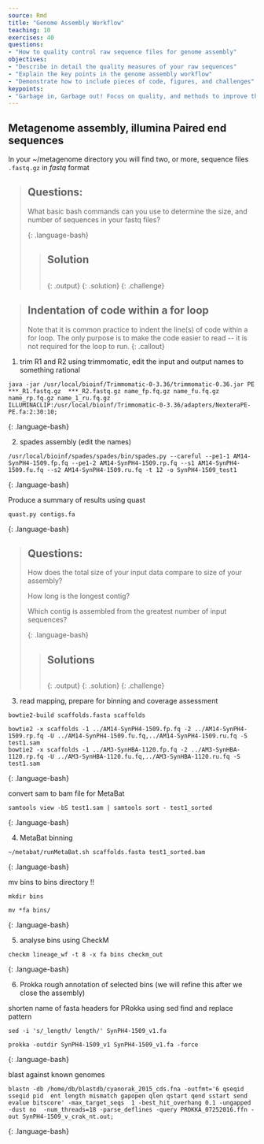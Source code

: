 ```yaml
---
source: Rmd
title: "Genome Assembly Workflow"
teaching: 10
exercises: 40
questions:
- "How to quality control raw sequence files for genome assembly"
objectives:
- "Describe in detail the quality measures of your raw sequences"
- "Explain the key points in the genome assembly workflow"
- "Demonstrate how to include pieces of code, figures, and challenges"
keypoints:
- "Garbage in, Garbage out! Focus on quality, and methods to improve the input data"
---
```



## Metagenome assembly, illumina Paired end sequences

In your ~/metagenome directory you will find two, or more, sequence files `.fastq.gz` in *fastq* format

> ## Questions:
>
> What basic bash commands can you use to determine the size, and number of sequences in your fastq files?
>
>
> {: .language-bash}
>
> > ## Solution
> >
> >
> > ~~~
> >
> > ~~~
> > {: .output}
> {: .solution}
{: .challenge}


> ## Indentation of code within a for loop
> Note that it is common practice to indent the line(s) of code within a for loop.
> The only purpose is to make the code easier to read -- it is not required for the loop to run.
{: .callout}


1. trim R1 and R2 using trimmomatic, edit the input and output names to something rational

~~~
java -jar /usr/local/bioinf/Trimmomatic-0-3.36/trimmomatic-0.36.jar PE ***_R1.fastq.gz  ***_R2.fastq.gz name_fp.fq.gz name_fu.fq.gz name_rp.fq.gz name_1_ru.fq.gz ILLUMINACLIP:/usr/local/bioinf/Trimmomatic-0-3.36/adapters/NexteraPE-PE.fa:2:30:10;
~~~
{: .language-bash}


2. spades assembly (edit the names)

~~~
/usr/local/bioinf/spades/spades/bin/spades.py --careful --pe1-1 AM14-SynPH4-1509.fp.fq --pe1-2 AM14-SynPH4-1509.rp.fq --s1 AM14-SynPH4-1509.fu.fq --s2 AM14-SynPH4-1509.ru.fq -t 12 -o SynPH4-1509_test1
~~~
{: .language-bash}

Produce a summary of results using quast

~~~
quast.py contigs.fa
~~~
{: .language-bash}

> ## Questions:
>
> How does the total size of your input data compare to size of your assembly?
>
> How long is the longest contig?
>
> Which contig is assembled from the greatest number of input sequences?
>
> {: .language-bash}
>
> > ## Solutions
> >
> >
> > ~~~
> >
> > ~~~
> > {: .output}
> {: .solution}
{: .challenge}



3. read mapping, prepare for binning and coverage assessment


~~~
bowtie2-build scaffolds.fasta scaffolds

bowtie2 -x scaffolds -1 ../AM14-SynPH4-1509.fp.fq -2 ../AM14-SynPH4-1509.rp.fq -U ../AM14-SynPH4-1509.fu.fq,../AM14-SynPH4-1509.ru.fq -S test1.sam
bowtie2 -x scaffolds -1 ../AM3-SynHBA-1120.fp.fq -2 ../AM3-SynHBA-1120.rp.fq -U ../AM3-SynHBA-1120.fu.fq,../AM3-SynHBA-1120.ru.fq -S test1.sam
~~~
{: .language-bash}

convert sam to bam file for MetaBat

~~~
samtools view -bS test1.sam | samtools sort - test1_sorted
~~~
{: .language-bash}


4. MetaBat binning


~~~
~/metabat/runMetaBat.sh scaffolds.fasta test1_sorted.bam
~~~
{: .language-bash}

mv bins to bins directory !!

~~~
mkdir bins

mv *fa bins/
~~~
{: .language-bash}


5. analyse bins using CheckM

~~~
checkm lineage_wf -t 8 -x fa bins checkm_out
~~~
{: .language-bash}


6. Prokka rough annotation of selected bins (we will refine this after we close the assembly)

shorten name of fasta headers for PRokka using sed find and replace pattern

~~~
sed -i 's/_length/ length/' SynPH4-1509_v1.fa
~~~

~~~
prokka -outdir SynPH4-1509_v1 SynPH4-1509_v1.fa -force
~~~
{: .language-bash}


blast against known genomes
~~~
blastn -db /home/db/blastdb/cyanorak_2015_cds.fna -outfmt='6 qseqid sseqid pid	ent length mismatch gapopen qlen qstart qend sstart send evalue bitscore' -max_target_seqs  1 -best_hit_overhang 0.1 -ungapped -dust no  -num_threads=18 -parse_deflines -query PROKKA_07252016.ffn -out SynPH4-1509_v_crak_nt.out;
~~~
{: .language-bash}





